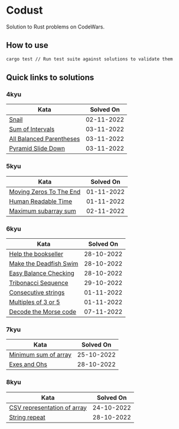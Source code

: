 # Codust

Solution to Rust problems on CodeWars.

## How to use

```bash
cargo test // Run test suite against solutions to validate them
```

## Quick links to solutions

### 4kyu

| Kata                                                                                                                               | Solved On   |
| ---------------------------------------------------------------------------------------------------------------------------------- | ----------- |
| [Snail](https://github.com/nighostchris/codust/blob/master/4kyu/snail/src/lib.rs)                                                  | 02-11-2022  |
| [Sum of Intervals](https://github.com/nighostchris/codust/blob/master/4kyu/sum_of_intervals/src/lib.rs)                            | 03-11-2022  |
| [All Balanced Parentheses](https://github.com/nighostchris/codust/blob/master/4kyu/all_balanced_parentheses/src/lib.rs)            | 03-11-2022  |
| [Pyramid Slide Down](https://github.com/nighostchris/codust/blob/master/4kyu/pyramid_slide_down/src/lib.rs)                        | 03-11-2022  |

### 5kyu

| Kata                                                                                                                               | Solved On   |
| ---------------------------------------------------------------------------------------------------------------------------------- | ----------- |
| [Moving Zeros To The End](https://github.com/nighostchris/codust/blob/master/5kyu/moving_zeros_to_the_end/src/lib.rs)              | 01-11-2022  |
| [Human Readable Time](https://github.com/nighostchris/codust/blob/master/5kyu/human_readable_time/src/lib.rs)                      | 01-11-2022  |
| [Maximum subarray sum](https://github.com/nighostchris/codust/blob/master/5kyu/maximum_subarray_sum/src/lib.rs)                    | 02-11-2022  |

### 6kyu

| Kata                                                                                                                               | Solved On   |
| ---------------------------------------------------------------------------------------------------------------------------------- | ----------- |
| [Help the bookseller](https://github.com/nighostchris/codust/blob/master/6kyu/help_the_bookseller/src/lib.rs)                      | 28-10-2022  |
| [Make the Deadfish Swim](https://github.com/nighostchris/codust/blob/master/6kyu/make_the_deadfish_swim/src/lib.rs)                | 28-10-2022  |
| [Easy Balance Checking](https://github.com/nighostchris/codust/blob/master/6kyu/easy_balance_checking/src/lib.rs)                  | 28-10-2022  |
| [Tribonacci Sequence](https://github.com/nighostchris/codust/blob/master/6kyu/tribonacci_sequence/src/lib.rs)                      | 29-10-2022  |
| [Consecutive strings](https://github.com/nighostchris/codust/blob/master/6kyu/consecutive_strings/src/lib.rs)                      | 01-11-2022  |
| [Multiples of 3 or 5](https://github.com/nighostchris/codust/blob/master/6kyu/multiples_of_3_or_5/src/lib.rs)                      | 01-11-2022  |
| [Decode the Morse code](https://github.com/nighostchris/codust/blob/master/6kyu/decode_the_morse_code/src/lib.rs)                  | 07-11-2022  |

### 7kyu

| Kata                                                                                                                               | Solved On   |
| ---------------------------------------------------------------------------------------------------------------------------------- | ----------- |
| [Minimum sum of array](https://github.com/nighostchris/codust/blob/master/7kyu/minimum_sum_of_array/src/lib.rs)                    | 25-10-2022  |
| [Exes and Ohs](https://github.com/nighostchris/codust/blob/master/7kyu/exes_and_ohs/src/lib.rs)                                    | 28-10-2022  |

### 8kyu

| Kata                                                                                                                               | Solved On   |
| ---------------------------------------------------------------------------------------------------------------------------------- | ----------- |
| [CSV representation of array](https://github.com/nighostchris/codust/blob/master/8kyu/csv_representation_of_array/src/lib.rs)      | 24-10-2022  |
| [String repeat](https://github.com/nighostchris/codust/blob/master/8kyu/string_repeat/src/lib.rs)                                  | 28-10-2022  |

